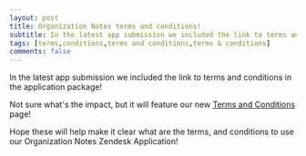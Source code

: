 ```yaml
---
layout: post
title: Organization Notes terms and conditions!
subtitle: In the latest app submission we included the link to terms and conditions in the application package!
tags: [terms,conditions,terms and conditions,terms & conditions]
comments: false
---
```


In the latest app submission we included the link to terms and conditions in the application package!

Not sure what's the impact, but it will feature our new [Terms and Conditions](https://djmartins88.github.io/organization_notes/terms/) page!

Hope these will help make it clear what are the terms, and conditions to use our Organization Notes Zendesk Application!